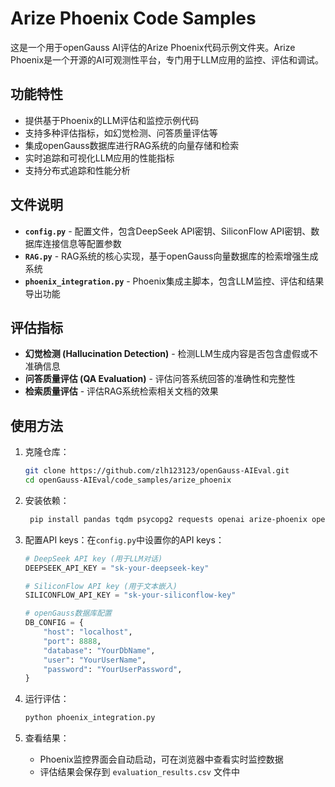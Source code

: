 # Arize Phoenix Code Samples

这是一个用于openGauss AI评估的Arize Phoenix代码示例文件夹。Arize Phoenix是一个开源的AI可观测性平台，专门用于LLM应用的监控、评估和调试。

## 功能特性
- 提供基于Phoenix的LLM评估和监控示例代码
- 支持多种评估指标，如幻觉检测、问答质量评估等
- 集成openGauss数据库进行RAG系统的向量存储和检索
- 实时追踪和可视化LLM应用的性能指标
- 支持分布式追踪和性能分析

## 文件说明

- **`config.py`** - 配置文件，包含DeepSeek API密钥、SiliconFlow API密钥、数据库连接信息等配置参数
- **`RAG.py`** - RAG系统的核心实现，基于openGauss向量数据库的检索增强生成系统
- **`phoenix_integration.py`** - Phoenix集成主脚本，包含LLM监控、评估和结果导出功能

## 评估指标
- **幻觉检测 (Hallucination Detection)** - 检测LLM生成内容是否包含虚假或不准确信息
- **问答质量评估 (QA Evaluation)** - 评估问答系统回答的准确性和完整性
- **检索质量评估** - 评估RAG系统检索相关文档的效果

## 使用方法

1. 克隆仓库：
   ```bash
   git clone https://github.com/zlh123123/openGauss-AIEval.git
   cd openGauss-AIEval/code_samples/arize_phoenix
   ```

2. 安装依赖：
   ```bash
    pip install pandas tqdm psycopg2 requests openai arize-phoenix openinference-instrumentation-openai
   ```

3. 配置API keys：在`config.py`中设置你的API keys：
   ```python
   # DeepSeek API key (用于LLM对话)
   DEEPSEEK_API_KEY = "sk-your-deepseek-key"
   
   # SiliconFlow API key (用于文本嵌入)
   SILICONFLOW_API_KEY = "sk-your-siliconflow-key"
   
   # openGauss数据库配置
   DB_CONFIG = {
       "host": "localhost",
       "port": 8888,
       "database": "YourDbName",
       "user": "YourUserName", 
       "password": "YourUserPassword",
   }
   ```

4. 运行评估：
   ```bash
   python phoenix_integration.py
   ```

5. 查看结果：
   - Phoenix监控界面会自动启动，可在浏览器中查看实时监控数据
   - 评估结果会保存到 `evaluation_results.csv` 文件中
